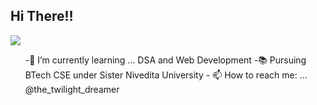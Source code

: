 <h2> Hi There!! </h2>
<p>
  <img src = "https://media0.giphy.com/media/LHZyixOnHwDDy/giphy.gif?cid=ecf05e47ggsbswd0m26fn00r26rokdvxsb1kqk2h2oxsnxdd&rid=giphy.gif&ct=g">
</p>

<p>
  <ul>
    -🌱 I’m currently learning ... DSA and Web Development
    -📚 Pursuing BTech CSE under Sister Nivedita University
    - 📫 How to reach me: ... @the_twilight_dreamer
  </ul>
</p>

